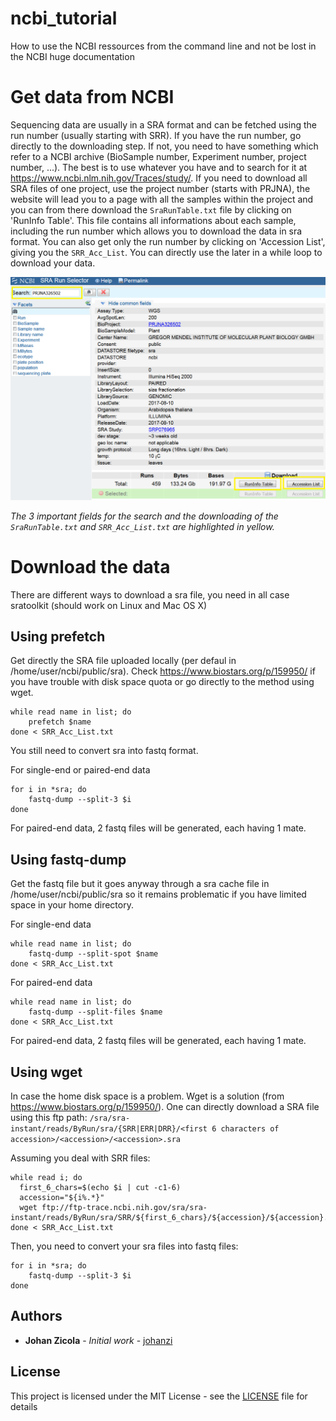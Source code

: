 # ncbi_tutorial
How to use the NCBI ressources from the command line and not be lost in the NCBI huge documentation



# Get data from NCBI

Sequencing data are usually in a SRA format and can be fetched using the run number (usually starting with SRR). If you have the run number, go directly to the downloading step. If not, you need to have something which refer to a NCBI archive (BioSample number, Experiment number, project number, ...). The best is to use whatever you have and to search for it at https://www.ncbi.nlm.nih.gov/Traces/study/. If you need to download all SRA files of one project, use the project number (starts with PRJNA), the website will lead you to a page with all the samples within the project and you can from there download the `SraRunTable.txt` file by clicking on 'RunInfo Table'. This file contains all informations about each sample, including the run number which allows you to download the data in sra format. You can also get only the run number by clicking on 'Accession List', giving you the `SRR_Acc_List`. You can directly use the later in a while loop to download your data.

![](images/search_ncbi.PNG)

*The 3 important fields for the search and the downloading of the `SraRunTable.txt` and `SRR_Acc_List.txt` are highlighted in yellow.*



# Download the data

There are different ways to download a sra file, you need in all case sratoolkit (should work on Linux and Mac OS X)

## Using prefetch

Get directly the SRA file uploaded locally (per defaul in /home/user/ncbi/public/sra). Check https://www.biostars.org/p/159950/ if you have trouble with disk space quota or go directly to the method using wget.

```
while read name in list; do
	prefetch $name
done < SRR_Acc_List.txt
```

You still need to convert sra into fastq format.

For single-end or paired-end data
```
for i in *sra; do
	fastq-dump --split-3 $i
done
```

For paired-end data, 2 fastq files will be generated, each having 1 mate.

## Using fastq-dump

Get the fastq file but it goes anyway through a sra cache file in /home/user/ncbi/public/sra so it remains problematic if you have limited space in your home directory.

For single-end data

```
while read name in list; do
	fastq-dump --split-spot $name
done < SRR_Acc_List.txt

```

For paired-end data

```
while read name in list; do
	fastq-dump --split-files $name
done < SRR_Acc_List.txt
```

For paired-end data, 2 fastq files will be generated, each having 1 mate.

## Using wget

In case the home disk space is a problem. Wget is a solution (from https://www.biostars.org/p/159950/). One can directly download a SRA file using this ftp path:
`/sra/sra-instant/reads/ByRun/sra/{SRR|ERR|DRR}/<first 6 characters of accession>/<accession>/<accession>.sra`

Assuming you deal with SRR files:

```
while read i; do
  first_6_chars=$(echo $i | cut -c1-6)
  accession="${i%.*}"
  wget ftp://ftp-trace.ncbi.nih.gov/sra/sra-instant/reads/ByRun/sra/SRR/${first_6_chars}/${accession}/${accession}.sra
done < SRR_Acc_List.txt

```

Then, you need to convert your sra files into fastq files:

```
for i in *sra; do
	fastq-dump --split-3 $i
done
```


## Authors

* **Johan Zicola** - *Initial work* - [johanzi](https://github.com/johanzi)


## License

This project is licensed under the MIT License - see the [LICENSE](LICENSE) file for details




